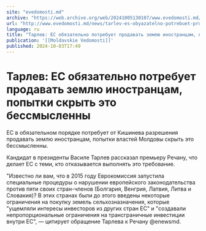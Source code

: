 ```yaml
---
site: "evedomosti.md"
archive: "https://web.archive.org/web/20241005130107/www.evedomosti.md/news/tarlev-es-obyazatelno-potrebuet-prodavat-zemlyu-inostrancam"
url: "http://www.evedomosti.md/news/tarlev-es-obyazatelno-potrebuet-prodavat-zemlyu-inostrancam"
language: ru
title: "Тарлев: ЕС обязательно потребует продавать землю иностранцам, попытки скрыть это бессмысленны"
publication: '[[Moldavskie Vedomosti]]'
published: 2024-10-03T17:49
---
```


# Тарлев: ЕС обязательно потребует продавать землю иностранцам, попытки скрыть это бессмысленны

ЕС в обязательном порядке потребует от Кишинева разрешения продавать землю иностранцам, попытки властей Молдовы скрыть это бессмысленны.

Кандидат в президенты Василе Тарлев рассказал премьеру Речану, что делает ЕС с теми, кто отказывается выполнять это требование.

"Известно ли вам, что в 2015 году Еврокомиссия запустила специальные процедуры о нарушении европейского законодательства против пяти своих стран-членов (Болгария, Венгрия, Латвия, Литва и Словакия)? В этих странах были до этого введены некоторые ограничения на покупку земель сельхозназначения, которые "ущемляли интересы инвесторов из других стран ЕС" и "создавали непропорциональные ограничения на трансграничные инвестиции внутри ЕС", — цитирует обращение Тарлева к Речану @enewsmd.